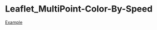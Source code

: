 # Leaflet_MultiPoint-Color-By-Speed

[Example](https://somnuekm.github.io/Leaflet_MultiPoint-Color-By-Speed/multiPointColorBySpeed.html)
